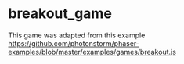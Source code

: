 # breakout_game

This game was adapted from this example https://github.com/photonstorm/phaser-examples/blob/master/examples/games/breakout.js
